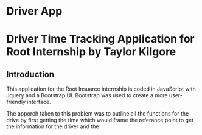 # Driver App


Driver Time Tracking Application for Root Internship by  Taylor Kilgore
=======================================================================

Introduction
-------------

This application for the Root Insuarce internship is coded in JavaScript with Jquery and a Bootstrap UI.
Bootstrap was used to create a more user-friendly interface. 

The apporch taken to this problem was to outline all the functions for the drive by first getting the time which would frame the referance point to get the information for the driver and the 
